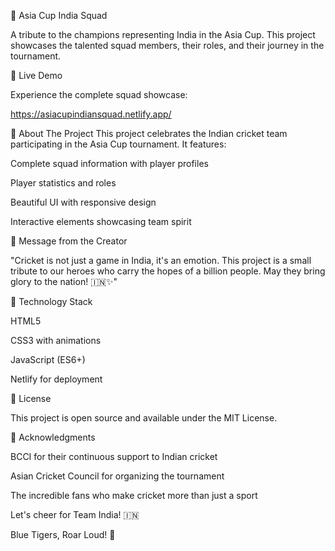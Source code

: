 🏏 Asia Cup India Squad

A tribute to the champions representing India in the Asia Cup. This project showcases the talented squad members, their roles, and their journey in the tournament.



🌟 Live Demo

Experience the complete squad showcase:

https://asiacupindiansquad.netlify.app/

🎯 About The Project
This project celebrates the Indian cricket team participating in the Asia Cup tournament. It features:

Complete squad information with player profiles

Player statistics and roles

Beautiful UI with responsive design

Interactive elements showcasing team spirit

💫 Message from the Creator

"Cricket is not just a game in India, it's an emotion. This project is a small tribute to our heroes who carry the hopes of a billion people. May they bring glory to the nation! 
🇮🇳✨"

🚀 Technology Stack

HTML5

CSS3 with animations

JavaScript (ES6+)

Netlify for deployment


📄 License

This project is open source and available under the MIT License.

🙏 Acknowledgments

BCCI for their continuous support to Indian cricket

Asian Cricket Council for organizing the tournament

The incredible fans who make cricket more than just a sport

Let's cheer for Team India! 🇮🇳

Blue Tigers, Roar Loud! 🐯
